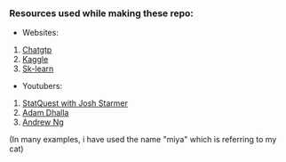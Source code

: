 ### Resources used while making these repo:

* Websites:

1. [Chatgtp](https://chatgpt.com)
2. [Kaggle](https://www.kaggle.com)
3. [Sk-learn](https://scikit-learn.org/stable/)

* Youtubers:
  
1. [StatQuest with Josh Starmer](https://www.youtube.com/@statquest)
2. [Adam Dhalla](https://www.youtube.com/watch?v=Ixl3nykKG9M&t=4296s)
3. [Andrew Ng](https://youtube.com/playlist?list=PLoROMvodv4rMiGQp3WXShtMGgzqpfVfbU&si=E77Dv-I2DgGyi3yQ)

(In many examples, i have used the name "miya" which is referring to my cat)
